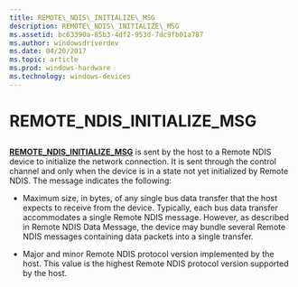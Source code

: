 ```yaml
---
title: REMOTE\_NDIS\_INITIALIZE\_MSG
description: REMOTE\_NDIS\_INITIALIZE\_MSG
ms.assetid: bc63390a-85b3-4df2-953d-7dc9fb01a787
ms.author: windowsdriverdev
ms.date: 04/20/2017
ms.topic: article
ms.prod: windows-hardware
ms.technology: windows-devices
---
```


# REMOTE\_NDIS\_INITIALIZE\_MSG


## <a href="" id="ddk-remote-ndis-initialize-msg-ng"></a>


[**REMOTE\_NDIS\_INITIALIZE\_MSG**](https://msdn.microsoft.com/library/windows/hardware/ff570624) is sent by the host to a Remote NDIS device to initialize the network connection. It is sent through the control channel and only when the device is in a state not yet initialized by Remote NDIS. The message indicates the following:

-   Maximum size, in bytes, of any single bus data transfer that the host expects to receive from the device. Typically, each bus data transfer accommodates a single Remote NDIS message. However, as described in Remote NDIS Data Message, the device may bundle several Remote NDIS messages containing data packets into a single transfer.

-   Major and minor Remote NDIS protocol version implemented by the host. This value is the highest Remote NDIS protocol version supported by the host.

 

 





